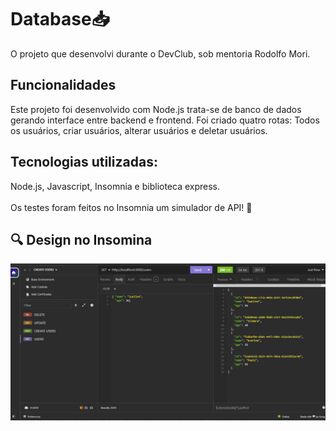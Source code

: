 <h1> Database📥 </h1>

O projeto que desenvolvi durante o DevClub, sob mentoria Rodolfo Mori.
<h2>Funcionalidades</h2>

Este projeto foi desenvolvido com Node.js trata-se de banco de dados gerando interface entre backend e frontend. Foi criado quatro rotas: Todos os usuários, criar usuários, alterar usuários e deletar usuários.

<h2><b>Tecnologias utilizadas:</b></h2>
Node.js, Javascript, Insomnia e biblioteca express.
<br>
<br>
Os testes foram feitos no Insomnia um simulador de API! 🚀 

<h2>🔍 Design no Insomina</h2>
<img src="https://github.com/Suellenrosana/database-node/blob/master/img/frontend_insomnia.png?raw=true">


